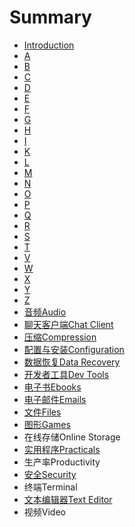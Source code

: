 # Summary

* [Introduction](README.md)
* [A](chapter1.md)
* [B](b.md)
* [C](c.md)
* [D](d.md)
* [E](e.md)
* [F](f.md)
* [G](g.md)
* [H](h.md)
* [I](i.md)
* [K](k.md)
* [L](l.md)
* [M](m.md)
* [N](n.md)
* [O](o.md)
* [P](p.md)
* [Q](q.md)
* [R](r.md)
* [S](s.md)
* [T](t.md)
* [V](v.md)
* [W](w.md)
* [X](x.md)
* [Y](y.md)
* [Z](z.md)
* [音频Audio](audio.md)
* [聊天客户端Chat Client](chat-client.md)
* [压缩Compression](compression.md)
* [配置与安装Configuration](configuration.md)
* [数据恢复Data Recovery](data-recovery.md)
* [开发者工具Dev Tools](dev-tools.md)
* [电子书Ebooks](ebooks.md)
* [电子邮件Emails](emails.md)
* [文件Files](files.md)
* [图形Games](games.md)
* 在线存储Online Storage
* [实用程序Practicals](practicals.md)
* 生产率Productivity
* [安全Security](security.md)
* 终端Terminal
* [文本编辑器Text Editor](text-editor.md)
* 视频Video

